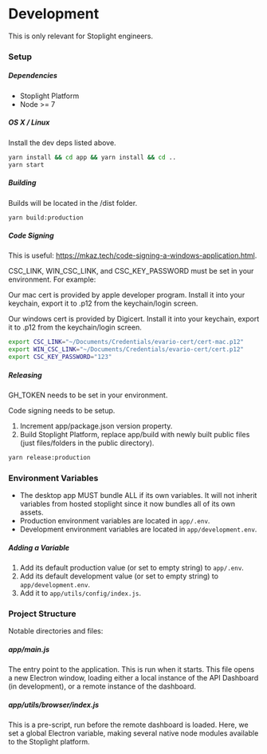 # Development

This is only relevant for Stoplight engineers.

### Setup

##### Dependencies

* Stoplight Platform
* Node >= 7

##### OS X / Linux

Install the dev deps listed above.

```bash
yarn install && cd app && yarn install && cd ..
yarn start
```

##### Building

Builds will be located in the /dist folder.

```bash
yarn build:production
```

##### Code Signing

This is useful: https://mkaz.tech/code-signing-a-windows-application.html.

CSC_LINK, WIN_CSC_LINK, and CSC_KEY_PASSWORD must be set in your environment. For example:

Our mac cert is provided by apple developer program. Install it into your keychain, export it to .p12 from the keychain/login screen.

Our windows cert is provided by Digicert. Install it into your keychain, export it to .p12 from the keychain/login screen.

```bash
export CSC_LINK="~/Documents/Credentials/evario-cert/cert-mac.p12"
export WIN_CSC_LINK="~/Documents/Credentials/evario-cert/cert.p12"
export CSC_KEY_PASSWORD="123"
```

##### Releasing

GH_TOKEN needs to be set in your environment.

Code signing needs to be setup.

1.  Increment app/package.json version property.
2.  Build Stoplight Platform, replace app/build with newly built public files (just files/folders in the public directory).

```bash
yarn release:production
```

### Environment Variables

* The desktop app MUST bundle ALL if its own variables. It will not inherit variables from hosted stoplight since it now bundles all of its own assets.
* Production environment variables are located in `app/.env`.
* Development environment variables are located in `app/development.env`.

##### Adding a Variable

1.  Add its default production value (or set to empty string) to `app/.env`.
2.  Add its default development value (or set to empty string) to `app/development.env`.
3.  Add it to `app/utils/config/index.js`.

### Project Structure

Notable directories and files:

##### app/main.js

The entry point to the application. This is run when it starts. This file opens a new Electron window, loading either a local instance of the API Dashboard (in development), or a remote instance of the dashboard.

##### app/utils/browser/index.js

This is a pre-script, run before the remote dashboard is loaded. Here, we set a global Electron variable, making several native node modules available to the Stoplight platform.
